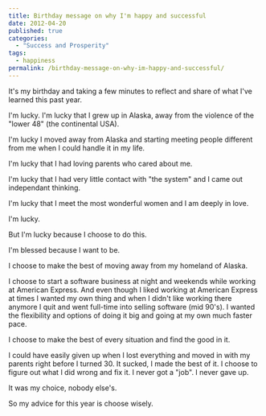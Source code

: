 ```yaml
---
title: Birthday message on why I'm happy and successful
date: 2012-04-20
published: true
categories:
  - "Success and Prosperity"
tags:
  - happiness
permalink: /birthday-message-on-why-im-happy-and-successful/
---
```

It's my birthday and taking a few minutes to reflect and share of what I've learned this past year.

I'm lucky. I'm lucky that I grew up in Alaska, away from the violence of the "lower 48" (the continental USA).

I'm lucky I moved away from Alaska and starting meeting people different from me when I could handle it in my life.

I'm lucky that I had loving parents who cared about me.

I'm lucky that I had very little contact with "the system" and I came out independant thinking.

I'm lucky that I meet the most wonderful women and I am deeply in love.

I'm lucky.

But I'm lucky because I choose to do this.

I'm blessed because I want to be.

I choose to make the best of moving away from my homeland of Alaska.

I choose to start a software business at night and weekends while working at American Express. And even though I liked working at American Express at times I wanted my own thing and when I didn't like working there anymore I quit and went full-time into selling software (mid 90's). I wanted the flexibility and options of doing it big and going at my own much faster pace.

I choose to make the best of every situation and find the good in it.

I could have easily given up when I lost everything and moved in with my parents right before I turned 30. It sucked, I made the best of it. I choose to figure out what I did wrong and fix it. I never got a "job". I never gave up.

It was my choice, nobody else's.

So my advice for this year is choose wisely.